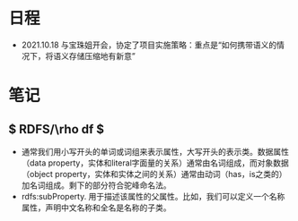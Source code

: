 # 日程

- 2021.10.18 与宝珠姐开会，协定了项目实施策略：重点是“如何携带语义的情况下，将语义存储压缩地有新意”

# 笔记

## $ RDFS/\rho df $

-  通常我们用小写开头的单词或词组来表示属性，大写开头的表示类。数据属性（data property，实体和literal字面量的关系）通常由名词组成，而对象数据（object property，实体和实体之间的关系）通常由动词（has，is之类的）加名词组成。剩下的部分符合驼峰命名法。
-  rdfs:subProperty. 用于描述该属性的父属性。比如，我们可以定义一个名称属性，声明中文名称和全名是名称的子类。

